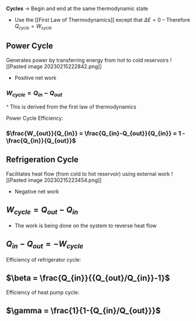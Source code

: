 **Cycles** → Begin and end at the same thermodynamic state
- Use the [[First Law of Thermodynamics]] except that $\Delta E = 0$
	– Therefore $Q_{cycle} = W_{cycle}$

## Power Cycle
Generates power by transferring energy from hot to cold reservoirs
![[Pasted image 20230215222842.png]]
- Positive net work
### $W_{cycle} = Q_{in} - Q_{out}$
^ This is derived from the first law of thermodynamics

Power Cycle Efficiency:
### $\frac{W_{out}}{Q_{in}} = \frac{Q_{in}-Q_{out}}{Q_{in}} = 1 - \frac{Q_{in}}{Q_{out}}$

## Refrigeration Cycle
Facilitates heat flow (from cold to hot reservoir) using external work
![[Pasted image 20230215223454.png]]
- Negative net work
## $W_{cycle} = Q_{out}-Q_{in}$
- The work is being done on the system to reverse heat flow
## $Q_{in} - Q_{out} = -W_{cycle}$

Efficiency of refrigerator cycle:
## $\beta = \frac{Q_{in}}{{Q_{out}/Q_{in}}-1}$

Efficiency of heat pump cycle:
## $\gamma = \frac{1}{1-{Q_{in}/Q_{out}}}$
